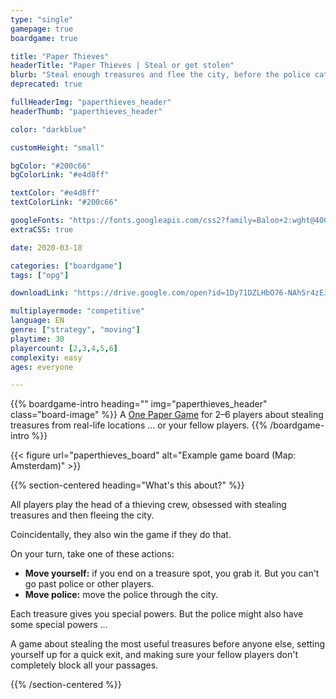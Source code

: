 ```yaml
---
type: "single"
gamepage: true
boardgame: true

title: "Paper Thieves"
headerTitle: "Paper Thieves | Steal or get stolen"
blurb: "Steal enough treasures and flee the city, before the police catches you!"
deprecated: true

fullHeaderImg: "paperthieves_header"
headerThumb: "paperthieves_header"

color: "darkblue"

customHeight: "small"

bgColor: "#200c66"
bgColorLink: "#e4d8ff"

textColor: "#e4d8ff"
textColorLink: "#200c66"

googleFonts: "https://fonts.googleapis.com/css2?family=Baloo+2:wght@400;700&display=swap"
extraCSS: true

date: 2020-03-18

categories: ["boardgame"]
tags: ["opg"]

downloadLink: "https://drive.google.com/open?id=1Dy71DZLHbO76-NAh5r4zEJbmIUNicY7q"

multiplayermode: "competitive"
language: EN
genre: ["strategy", "moving"]
playtime: 30
playercount: [2,3,4,5,6]
complexity: easy
ages: everyone

---
```


{{% boardgame-intro heading="" img="paperthieves_header" class="board-image" %}}
A [One Paper Game](/boardgames#one-paper-games) for 2–6 players about stealing treasures from real-life locations ... or your fellow players.
{{% /boardgame-intro %}}

<div class="board-image">
	{{< figure url="paperthieves_board" alt="Example game board (Map: Amsterdam)" >}}
</div>

{{% section-centered heading="What's this about?" %}}

All players play the head of a thieving crew, obsessed with stealing treasures and then fleeing the city.

Coincidentally, they also win the game if they do that.

On your turn, take one of these actions:
- **Move yourself:** if you end on a treasure spot, you grab it. But you can't go past police or other players.</li>
- **Move police:** move the police through the city.

Each treasure gives you special powers. But the police might also have some special powers ...

A game about stealing the most useful treasures before anyone else, setting yourself up for a quick exit, and making sure your fellow players don't completely block all your passages.

{{% /section-centered %}}